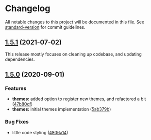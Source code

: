 # Changelog

All notable changes to this project will be documented in this file. See [standard-version](https://github.com/conventional-changelog/standard-version) for commit guidelines.

## [1.5.1](https://github.com/nombrekeff/cli-badges/compare/v1.5.0...v1.5.1) (2021-07-02)
This release mostly focuses on cleaning up codebase, and updating dependencies.


## [1.5.0](https://github.com/nombrekeff/cli-badges/compare/v1.4.0...v1.5.0) (2020-09-01)

### Features

- **themes:** added option to register new themes, and refactored a bit ([47b80cf](https://github.com/nombrekeff/cli-badges/commit/47b80cffc728cb11cbe6aea61d08054082e301d6))
- **themes:** initial themes implementation ([5ab379b](https://github.com/nombrekeff/cli-badges/commit/5ab379ba51fd78e00c326b087b17ee86ef1a73b9))

### Bug Fixes

- little code styling ([4806a14](https://github.com/nombrekeff/cli-badges/commit/4806a1434448c2d7a92c7bfd33e26dc64be8641f))
